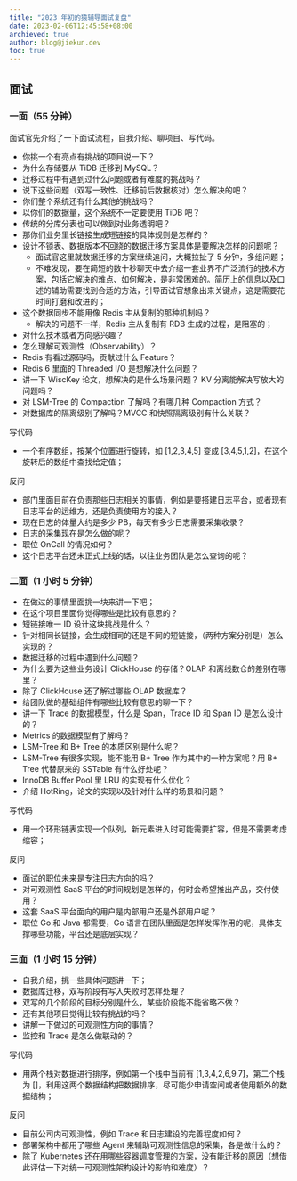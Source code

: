 ```yaml
---
title: "2023 年初的猿辅导面试复盘"
date: 2023-02-06T12:45:58+08:00
archieved: true
author: blog@jiekun.dev
toc: true
---
```


## 面试
### 一面（55 分钟）
面试官先介绍了一下面试流程，自我介绍、聊项目、写代码。
- 你挑一个有亮点有挑战的项目说一下？
- 为什么存储要从 TiDB 迁移到 MySQL？
- 迁移过程中有遇到过什么问题或者有难度的挑战吗？
- 说下这些问题（双写一致性、迁移前后数据核对）怎么解决的吧？
- 你们整个系统还有什么其他的挑战吗？
- 以你们的数据量，这个系统不一定要使用 TiDB 吧？
- 传统的分库分表也可以做到对业务透明吧？
- 那你们业务里长链接生成短链接的具体规则是怎样的？
- 设计不锁表、数据版本不回绕的数据迁移方案具体是要解决怎样的问题呢？
	- 面试官这里就数据迁移的方案继续追问，大概拉扯了 5 分钟，多组问题；
	- 不难发现，要在简短的数十秒聊天中去介绍一套业界不广泛流行的技术方案，包括它解决的难点、如何解决，是非常困难的。简历上的信息以及口述的辅助需要找到合适的方法，引导面试官想象出来关键点，这是需要花时间打磨和改进的；
- 这个数据同步不能用像 Redis 主从复制的那种机制吗？
	- 解决的问题不一样，Redis 主从复制有 RDB 生成的过程，是阻塞的；
- 对什么技术或者方向感兴趣？
- 怎么理解可观测性（Observability）？
- Redis 有看过源码吗，贡献过什么 Feature？
- Redis 6 里面的 Threaded I/O 是想解决什么问题？
- 讲一下 WiscKey 论文，想解决的是什么场景问题？ KV 分离能解决写放大的问题吗？
- 对 LSM-Tree 的 Compaction 了解吗？有哪几种 Compaction 方式？
- 对数据库的隔离级别了解吗？MVCC 和快照隔离级别有什么关联？

写代码
- 一个有序数组，按某个位置进行旋转，如 [1,2,3,4,5] 变成 [3,4,5,1,2]，在这个旋转后的数组中查找给定值；

反问
- 部门里面目前在负责那些日志相关的事情，例如是要搭建日志平台，或者现有日志平台的运维方，还是负责使用方的接入？
- 现在日志的体量大约是多少 PB，每天有多少日志需要采集收录？
- 日志的采集现在是怎么做的呢？
- 职位 OnCall 的情况如何？
- 这个日志平台还未正式上线的话，以往业务团队是怎么查询的呢？

### 二面（1 小时 5 分钟）
- 在做过的事情里面挑一块来讲一下吧；
- 在这个项目里面你觉得哪些是比较有意思的？
- 短链接唯一 ID 设计这块挑战是什么？
- 针对相同长链接，会生成相同的还是不同的短链接，（两种方案分别是）怎么实现的？
- 数据迁移的过程中遇到什么问题？
- 为什么要为这些业务设计 ClickHouse 的存储？OLAP 和离线数仓的差别在哪里？
- 除了 ClickHouse 还了解过哪些 OLAP 数据库？
- 给团队做的基础组件有哪些比较有意思的聊一下？
- 讲一下 Trace 的数据模型，什么是 Span，Trace ID 和 Span ID 是怎么设计的？
- Metrics 的数据模型有了解吗？
- LSM-Tree 和 B+ Tree 的本质区别是什么呢？
- LSM-Tree 有很多实现，能不能用 B+ Tree 作为其中的一种方案呢？用 B+ Tree 代替原来的 SSTable 有什么好处呢？
- InnoDB Buffer Pool 里 LRU 的实现有什么优化？
- 介绍 HotRing，论文的实现以及针对什么样的场景和问题？

写代码
- 用一个环形链表实现一个队列，新元素进入时可能需要扩容，但是不需要考虑缩容；

反问
- 面试的职位未来是专注日志方向的吗？
- 对可观测性 SaaS 平台的时间规划是怎样的，何时会希望推出产品，交付使用？
- 这套 SaaS 平台面向的用户是内部用户还是外部用户呢？
- 职位 Go 和 Java 都需要，Go 语言在团队里面是怎样发挥作用的呢，具体支撑哪些功能，平台还是底层实现？

### 三面（1 小时 15 分钟）
- 自我介绍，挑一些具体问题讲一下；
- 数据库迁移，双写阶段有写入失败时怎样处理？
- 双写的几个阶段的目标分别是什么，某些阶段能不能省略不做？
- 还有其他项目觉得比较有挑战的吗？
- 讲解一下做过的可观测性方向的事情？
- 监控和 Trace 是怎么做联动的？

写代码
- 用两个栈对数据进行排序，例如第一个栈中当前有 [1,3,4,2,6,9,7]，第二个栈为 []，利用这两个数据结构把数据排序，尽可能少申请空间或者使用额外的数据结构；

反问
- 目前公司内可观测性，例如 Trace 和日志建设的完善程度如何？
- 部署架构中都用了哪些 Agent 来辅助可观测性信息的采集，各是做什么的？
- 除了 Kubernetes 还在用哪些容器调度管理的方案，没有能迁移的原因（想借此评估一下对统一可观测性架构设计的影响和难度）？
